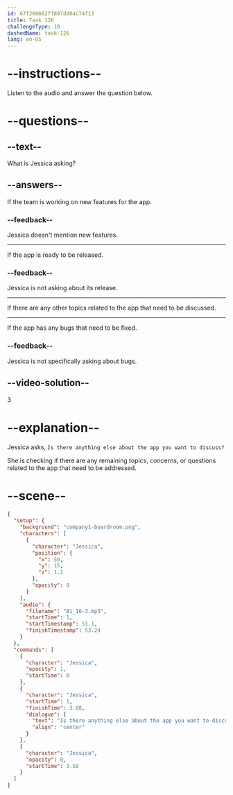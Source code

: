 ```yaml
---
id: 67f360662ff897dd04c74f13
title: Task 126
challengeType: 19
dashedName: task-126
lang: en-US
---
```


<!-- (Audio) Jessica: Is there anything else about the app you want to discuss? -->

# --instructions--

Listen to the audio and answer the question below.

# --questions--

## --text--

What is Jessica asking?

## --answers--

If the team is working on new features for the app.

### --feedback--

Jessica doesn't mention new features.

---

If the app is ready to be released.

### --feedback--

Jessica is not asking about its release.

---

If there are any other topics related to the app that need to be discussed.

---

If the app has any bugs that need to be fixed.

### --feedback--

Jessica is not specifically asking about bugs.

## --video-solution--

3

# --explanation--

Jessica asks, `Is there anything else about the app you want to discuss?`

She is checking if there are any remaining topics, concerns, or questions related to the app that need to be addressed.

# --scene--

```json
{
  "setup": {
    "background": "company1-boardroom.png",
    "characters": [
      {
        "character": "Jessica",
        "position": {
          "x": 50,
          "y": 15,
          "z": 1.2
        },
        "opacity": 0
      }
    ],
    "audio": {
      "filename": "B1_16-3.mp3",
      "startTime": 1,
      "startTimestamp": 51.1,
      "finishTimestamp": 53.24
    }
  },
  "commands": [
    {
      "character": "Jessica",
      "opacity": 1,
      "startTime": 0
    },
    {
      "character": "Jessica",
      "startTime": 1,
      "finishTime": 3.08,
      "dialogue": {
        "text": "Is there anything else about the app you want to discuss?",
        "align": "center"
      }
    },
    {
      "character": "Jessica",
      "opacity": 0,
      "startTime": 3.58
    }
  ]
}
```
